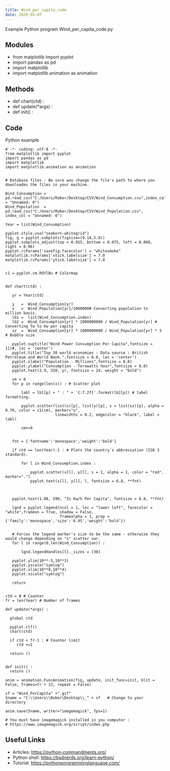 ```yaml
---
title: Wind_per_capita_code
date: 2020-05-07
---
```

Example Python program Wind_per_capita_code.py

## Modules

* from matplotlib import pyplot
* import pandas as pd
* import matplotlib
* import matplotlib.animation as animation

## Methods

* def chart(ctd) :
* def update(*args) :
* def init() :

## Code

Python example

    # -*- coding: utf-8 -*-
    from matplotlib import pyplot
    import pandas as pd
    import matplotlib
    import matplotlib.animation as animation
    
    
    # Database files - Be sure wou change the file's path to where you downloades the files in your machine.
    
    Wind_Consumption = pd.read_csv("C:/Users/Rober/Desktop/CSV/Wind_Consumption.csv",index_col = "Unnamed: 0")
    Wind_Population  = pd.read_csv("C:/Users/Rober/Desktop/CSV/Wind_Population.csv", index_col = "Unnamed: 0")
    
    Year = list(Wind_Consumption)       
    
    pyplot.style.use("seaborn-whitegrid")
    fig, g = pyplot.subplots(figsize=(9.14,5.8))
    pyplot.subplots_adjust(top = 0.915, bottom = 0.075, left = 0.060, right = 0.96)
    pyplot.rcParams['savefig.facecolor'] = "whitesmoke" 
    matplotlib.rcParams['xtick.labelsize'] = 7.0 
    matplotlib.rcParams['ytick.labelsize'] = 7.0 
    
    
    c1 = pyplot.cm.RdYlBu # Colormap
    
    
    def chart(ctd) :
    
       yr = Year[ctd]
      
       y   =  Wind_Consumption[yr]  
       x   =  Wind_Population[yr]/1000000# Converting popolation to million basis.
       lb1 =  list(Wind_Consumption.index)
       lb2 =  Wind_Consumption[yr] * 1000000000 / Wind_Population[yr] # Converting Tw to Kw per capita
       sz  =  Wind_Consumption[yr] * 1000000000 / Wind_Population[yr] * 3 # Bubble size
    
       pyplot.suptitle("Wind Power Consumption Per Capita",fontsize = 11)#, loc = 'center')
       pyplot.title("Top 30 world economies - Data source : British Petroleum and World Bank.",fontsize = 8.0, loc = 'center')
       pyplot.xlabel("Population - Millions",fontsize = 8.0)
       pyplot.ylabel("Consumption - Terawatts hour",fontsize = 8.0)
       pyplot.text(2.9, 320, yr, fontsize = 24, weight = "bold")
       
       cm = 0 
       for p in range(len(x)) : # Scatter plot
           
           labl = lb1[p] + " : " + '{:7.2f}'.format(lb2[p]) # label formatting.
           
           pyplot.scatter(list(x)[p], list(y)[p], s = list(sz)[p], alpha = 0.70, color = c1(cm), marker="o",
                          linewidths = 0.2, edgecolor = "black", label = labl) 
           
           cm+=9
       
    
       fnt = {'fontname':'monospace','weight':'bold'}
       
       if ctd == len(Year)-1 : # Plots the country´s abbreviation (ISO 3 standard).
    
           for l in Wind_Consumption.index :
               
               pyplot.scatter(x[l], y[l], s = 1, alpha = 1, color = "red", marker=".") 
               pyplot.text(x[l], y[l], l, fontsize = 6.8, **fnt)
              
    
      
       pyplot.text(1.08, 590, "In Kw/h Per Capita", fontsize = 6.8, **fnt)
       
       lgnd = pyplot.legend(ncol = 1, loc = "lower left", facecolor = "white",frameon = True, shadow = False,
                            framealpha = 1, prop = {'family':'monospace','size':'6.95','weight':'bold'})
    
     
       # Forces the legend marker's size to be the same - otherwise they would change depending on "s" scatter var. 
       for l in range(0,len(Wind_Consumption)) :
           
           lgnd.legendHandles[l]._sizes = [30]
           
       pyplot.ylim(10**-5,10**3)
       pyplot.yscale("symlog")
       pyplot.xlim(10**0,10**4)
       pyplot.xscale("symlog")
    
       return
    
    
    ctd = 0 # Counter
    fr = len(Year) # Number of frames
    
    def update(*args) :
      
      global ctd
      
      pyplot.clf()
      chart(ctd)
       
      if ctd < fr-1 : # Counter limit
         ctd +=1  
      
      return ()
    
    
    def init() :
      return ()
    
    anim = animation.FuncAnimation(fig, update, init_func=init, blit = False, frames=fr + 13, repeat = False)
    
    sf = "Wind_PerCapita" +".gif"      
    Sname = "C:\\Users\\Rober\Desktop\\_" + sf   # Change to your directory
           
    anim.save(Sname, writer="imagemagick", fps=1)
    
    # You must have imagemagick installed in you computer :
    # https://www.imagemagick.org/script/index.php
    
    

## Useful Links

- Articles: https://python-commandments.org/
- Python shell: https://bsdnerds.org/learn-python/
- Tutorial: https://pythonprogramminglanguage.com/
